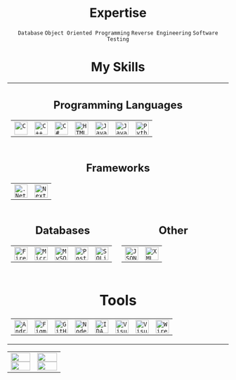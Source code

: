 <!DOCTYPE html>
<html lang="en">
<body>
  <h1 align="center">Expertise</h1>
  <div align="center">
    <code>Database</code>
    <code>Object Oriented Programming</code>
    <code>Reverse Engineering</code>
    <code>Software Testing</code>
  </div>
  <h1 align="center">My Skills</h1>
  <div align="center">
    <table>
      <tr>
        <td align="center" width="1024px" colspan="2">
          <h2 align="center">Programming Languages</h2>
            <div align="center">
              <table>
                <tr>
                  <td>
                    <a href="https://www.w3schools.com/c/" target="_blank" rel="noreferrer">
                      <code><img src="https://cdn.jsdelivr.net/gh/devicons/devicon@latest/icons/c/c-original.svg" height="30px" alt="C" title="C"></code>
                    </a>
                  </td>
                  <td>
                    <a href="https://www.w3schools.com/cpp/" target="_blank" rel="noreferrer">
                      <code><img src="https://cdn.jsdelivr.net/gh/devicons/devicon@latest/icons/cplusplus/cplusplus-original.svg" height="30px" alt="C++" title="C++"></code>
                    </a>
                  </td>
                  <td>
                    <a href="https://www.w3schools.com/cs/" target="_blank" rel="noreferrer">
                      <code><img src="https://cdn.jsdelivr.net/gh/devicons/devicon@latest/icons/csharp/csharp-original.svg" height="30px" alt="C#" title="C#"></code>
                    </a>
                  </td>
                  <td>
                    <a href="[https://www.w3schools.com/cs/](https://www.w3schools.com/html/)" target="_blank" rel="noreferrer">
                      <code><img src="https://cdn.jsdelivr.net/gh/devicons/devicon@latest/icons/html5/html5-original.svg" height="30px" alt="HTML5" title="HTML5"></code>
                    </a>
                  </td>
                  <td>
                    <a href="https://www.java.com/en/" target="_blank" rel="noreferrer">
                      <code><img src="https://cdn.jsdelivr.net/gh/devicons/devicon@latest/icons/java/java-original.svg" height="30px" alt="Java" title="Java"></code>
                    </a>
                  </td>
                  <td>
                    <a href="https://www.w3schools.com/js/" target="_blank" rel="noreferrer">
                      <code><img src="https://cdn.jsdelivr.net/gh/devicons/devicon@latest/icons/javascript/javascript-original.svg" height="30px" alt="Javascript" title="Javascript"></code>
                    </a>
                  </td>
                  <td>
                    <a href="https://www.python.org/" target="_blank" rel="noreferrer">
                      <code><img src="https://cdn.jsdelivr.net/gh/devicons/devicon@latest/icons/python/python-original.svg" height="30px" alt="Python" title="Python"></code>
                    </a>
                  </td>
                </tr>
              </table>
            </div>
        </td>
      </tr>
      <tr>
        <td align="center" width="100%" colspan="2">
          <h2 align="center">Frameworks</h2>
            <div align="center">
              <table>
                <tr>
                  <td>
                    <a href="https://dotnet.microsoft.com/en-us/" target="_blank" rel="noreferrer">
                      <code><img src="https://cdn.jsdelivr.net/gh/devicons/devicon@latest/icons/dot-net/dot-net-original.svg" height="30px" alt=".Net Framework" title=".Net Framework"></code>
                    </a>
                  </td>
                  <td>
                    <a href="https://nextjs.org/" target="_blank" rel="noreferrer">
                      <code><img src="https://cdn.jsdelivr.net/gh/devicons/devicon@latest/icons/nextjs/nextjs-original.svg" height="30px" alt="Next.js" title="Next.js"></code>
                    </a>
                  </td>
                </tr>
              </table>
            </div>
        </td>
      </tr>
      <tr>
        <td align="center" width="50%">
          <h2 align="center">Databases</h2>
          <div align="center">
            <table>
              <tr>
                <td>
                  <a href="https://firebase.google.com/" target="_blank" rel="noreferrer">
                    <code><img src="https://cdn.jsdelivr.net/gh/devicons/devicon@latest/icons/firebase/firebase-original.svg" height="30px" alt="Firebase" title="Firebase"></code>
                  </a>
                </td>
                <td>
                  <a href="https://www.microsoft.com/en-us/sql-server/" target="_blank" rel="noreferrer">
                    <code><img src="https://cdn.jsdelivr.net/gh/devicons/devicon@latest/icons/microsoftsqlserver/microsoftsqlserver-plain.svg" height="30px" alt="Microsoft SQL Server" title="Microsoft SQL Server"></code>
                  </a>
                </td>
                <td>
                  <a href="https://www.mysql.com/" target="_blank" rel="noreferrer">
                    <code><img src="https://cdn.jsdelivr.net/gh/devicons/devicon@latest/icons/mysql/mysql-original.svg" height="30px" alt="MySQL" title="MySQL"></code>
                  </a>
                </td>
                <td>
                  <a href="https://www.postgresql.org/" target="_blank" rel="noreferrer">
                    <code><img src="https://cdn.jsdelivr.net/gh/devicons/devicon@latest/icons/postgresql/postgresql-original.svg" height="30px" alt="PostgreSQL" title="PostgreSQL"></code>
                  </a>
                </td>
                <td>
                  <a href="https://www.sqlite.org/" target="_blank" rel="noreferrer">
                    <code><img src="https://cdn.jsdelivr.net/gh/devicons/devicon@latest/icons/sqlite/sqlite-original.svg" height="30px" alt="SQLite" title="SQLite"></code>
                  </a>
                </td>
              </tr>
            </table>
          </div>
        </td>
        <td align="center" width="50%">
          <h2 align="center">Other</h2>
          <div align="center">
            <table>
              <tr>
                <td>
                  <a href="https://www.w3schools.com/js/js_json_intro.asp" target="_blank" rel="noreferrer">
                    <code><img src="https://cdn.jsdelivr.net/gh/devicons/devicon@latest/icons/json/json-original.svg" height="30px" alt="JSON" title="JSON"></code>
                  </a>
                </td>
                <td>
                  <a href="https://www.w3schools.com/xml/" target="_blank" rel="noreferrer">
                    <code><img src="https://cdn.jsdelivr.net/gh/devicons/devicon@latest/icons/xml/xml-original.svg" height="30px" alt="XML" title="XML"></code>
                  </a>
                </td>
              </tr>
            </table>
          </div>
        </td>
      </tr>
      <tr>
        <td align="center" width="100%" colspan="2">
          <h1 align="center">Tools</h1>
          <div align="center">
            <table>
              <tr>
                <td>
                  <a href="https://developer.android.com/" target="_blank" rel="noreferrer">
                    <code><img src="https://cdn.jsdelivr.net/gh/devicons/devicon@latest/icons/androidstudio/androidstudio-original.svg" height="30px" alt="Android Studio" title="Android Studio"></code>
                  </a>
                </td>
                <td>
                  <a href="https://www.w3schools.com/js/js_json_intro.asp" target="_blank" rel="noreferrer">
                    <code><img src="https://cdn.jsdelivr.net/gh/devicons/devicon@latest/icons/figma/figma-original.svg" height="30px" alt="Figma" title="Figma"></code>
                  </a>
                </td>
                <td>
                  <a href="https://github.com/" target="_blank" rel="noreferrer">
                    <code><img src="https://skillicons.dev/icons?i=github" height="30px" alt="GitHub" title="GitHub"></code>
                  </a>
                </td>
                <td>
                  <a href="https://nodejs.org/" target="_blank" rel="noreferrer">
                    <code><img src="https://cdn.jsdelivr.net/gh/devicons/devicon@latest/icons/nodejs/nodejs-original.svg" height="30px" alt="Node.js" title="Node.js"></code>
                  </a>
                </td>
                <td>
                  <a href="https://hex-rays.com/" target="_blank" rel="noreferrer">
                    <code><img src="https://hex-rays.com/favicon/android-icon-192x192.png" height="30px" alt="IDA" title="IDA (Hex-Rays)"></code>
                  </a>
                </td>
                <td>
                  <a href="https://visualstudio.microsoft.com/" target="_blank" rel="noreferrer">
                    <code><img src="https://cdn.jsdelivr.net/gh/devicons/devicon@latest/icons/visualstudio/visualstudio-original.svg" height="30px" alt="Visual Studio" title="Visual Studio"></code>
                  </a>
                </td>
                <td>
                  <a href="https://code.visualstudio.com/" target="_blank" rel="noreferrer">
                    <code><img src="https://cdn.jsdelivr.net/gh/devicons/devicon@latest/icons/vscode/vscode-original.svg" height="30px" alt="Visual Studio Code" title="Visual Studio Code"></code>
                  </a>
                </td>
                <td>
                  <a href="https://www.wireshark.org/" target="_blank" rel="noreferrer">
                    <code><img src="https://raw.githubusercontent.com/boundary/wireshark/refs/heads/master/image/wsicon1024.png" height="30px" alt="Wireshark" title="Wireshark"></code>
                  </a>
                </td>
              </tr>
            </table>
          </div>
        </td>
      </tr>
    </table>
  </div>
  <div align="center">
    <table>
      <tr>
        <td align="center" width="50%">
          <a href="https://github.com/lleq6" target="_blank">
            <img width="100%" src="https://readme-stats-plum-two.vercel.app/api?username=lleq6&show_icons=true&include_all_commits=true&theme=dark&count_private=true&bg_color=202225&border_color=202225&icon_color=B266FF"/>
          </a>
          <a href="https://github.com/lleq6" target="_blank">
            <img width="100%" src="https://readme-stats-plum-two.vercel.app/api/top-langs/?username=lleq6&theme=dark&bg_color=202225&layout=compact&border_color=202225&langs_count=10"/>
          </a>
        </td>
        <td align="center" width="50%">
          <a href="https://github.com/lleq6" target="_blank">
            <img width="100%" src="https://github-contributor-stats.vercel.app/api?username=lleq6&limit=5&theme=dark&bg_color=202225&border_color=202225&hide_border=true&stroke=202225&combine_all_yearly_contributions=true"/>
          </a>
          <a href="https://github.com/lleq6" target="_blank">
            <img width="100%" src="https://github-readme-streak-stats.herokuapp.com/?user=lleq6&theme=dark&background=202225&border_color=202225&hide_border=true&stroke=202225"/>
          </a>
        </td>
      </tr>
    </table>
  </div>
</body>
</html>
